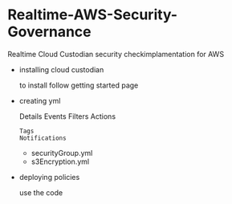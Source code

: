 # Realtime-AWS-Security-Governance
 Realtime Cloud Custodian  security  checkimplamentation for AWS



 - installing cloud custodian

    to install follow getting started page

    

-   creating yml

    Details
    Events
    Filters
    Actions
    
        Tags
        Notifications



    -   securityGroup.yml
    -   s3Encryption.yml

-   deploying policies

    use the code


